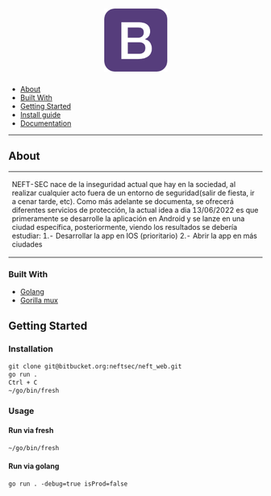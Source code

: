 <h1 align="center">
  <a href="https://github.com/dec0dOS/amazing-github-template">
    <img src="assets/img/apple-touch-icon.png" alt="NEFT-SEC" width="125" height="125">
  </a>
</h1>


- [About](#about)
- [Built With](#built-with)
- [Getting Started](#getting-started)
- [Install guide](#installation)
- [Documentation](https://neftsec.atlassian.net/jira/software/c/projects/NW/pages)


---

## About

<table>
<tr>
<td>

NEFT-SEC nace de la inseguridad actual que hay en la sociedad, al realizar cualquier acto fuera de un entorno de seguridad(salir de fiesta, ir a cenar tarde, etc). Como más adelante se documenta, se ofrecerá diferentes servicios de protección, la actual idea a dia 13/06/2022 es que primeramente se desarrolle la aplicación en Android y se lanze en una ciudad específica, posteriormente, viendo los resultados se debería estudiar:
1.- Desarrollar la app en IOS (prioritario) 
2.- Abrir la app en más ciudades

</td>
</tr>
</table>

### Built With

- [Golang](https://go.dev/)
- [Gorilla mux](https://github.com/gorilla/mux)

## Getting Started

### Installation

```git
git clone git@bitbucket.org:neftsec/neft_web.git
go run .
Ctrl + C
~/go/bin/fresh
```

### Usage

#### Run via fresh

```
~/go/bin/fresh
```
#### Run via golang

```
go run . -debug=true isProd=false
```

